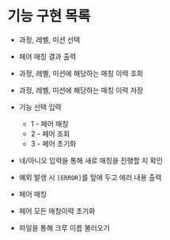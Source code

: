 # 기능 구현 목록

- 과정, 레벨, 미션 선택
- 페어 매칭 결과 출력
- 과정, 레벨, 미션에 해당하는 매칭 이력 조회
- 과정, 레벨, 미션에 해당하는 매칭 이력 저장

- 기능 선택 입력
  - 1 - 페어 매칭
  - 2 - 페어 조회 
  - 3 - 페어 초기화
- 네/아니오 입력을 통해 새로 매칭을 진행할 지 확인
- 예외 발생 시 `[ERROR]`를 앞에 두고 에러 내용 출력

- 페어 매칭

- 페어 모든 매칭이력 초기화

- 파일을 통해 크루 이름 불러오기